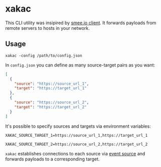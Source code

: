 # xakac
This CLI utility was insipired by [smee.io client](https://github.com/probot/smee-client). It forwards
payloads from remote servers to hosts in your network.

## Usage

`xakac -config /path/to/config.json`

In `config.json` you can define as many source-target pairs as you want:

```json
[
  {
    "source": "https://source_url_1",
    "target": "https://target_url_1"
  },
  {
    "source": "https://source_url_2",
    "target": "https://target_url_2"
  }
]
```

It's possible to specify sources and targets via environment variables:

`XAKAC_SOURCE_TARGET_1=https://source_url_1,https://target_url_1`

`XAKAC_SOURCE_TARGET_2=https://source_url_2,https://target_url_2`


`xakac` establishes connections to each source via [event source](https://developer.mozilla.org/en-US/docs/Web/API/EventSource)
and forwards payloads to a corresponding target.